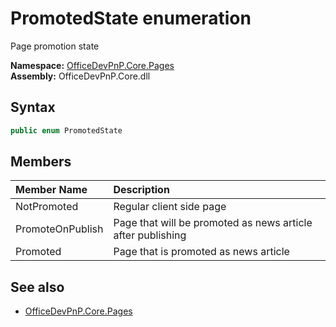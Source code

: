 # PromotedState  enumeration
Page promotion state  

**Namespace:** [OfficeDevPnP.Core.Pages](OfficeDevPnP.Core.Pages.md)  
**Assembly:** OfficeDevPnP.Core.dll  
## Syntax
```C#
public enum PromotedState
```
## Members
|**Member Name**|**Description**|
|:-----|:-----|
| NotPromoted | Regular client side page
| PromoteOnPublish | Page that will be promoted as news article after publishing
| Promoted | Page that is promoted as news article

## See also
- [OfficeDevPnP.Core.Pages](OfficeDevPnP.Core.Pages.md)
